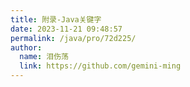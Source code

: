 ```yaml
---
title: 附录-Java关键字
date: 2023-11-21 09:48:57
permalink: /java/pro/72d225/
author: 
  name: 泪伤荡
  link: https://github.com/gemini-ming
---
```

